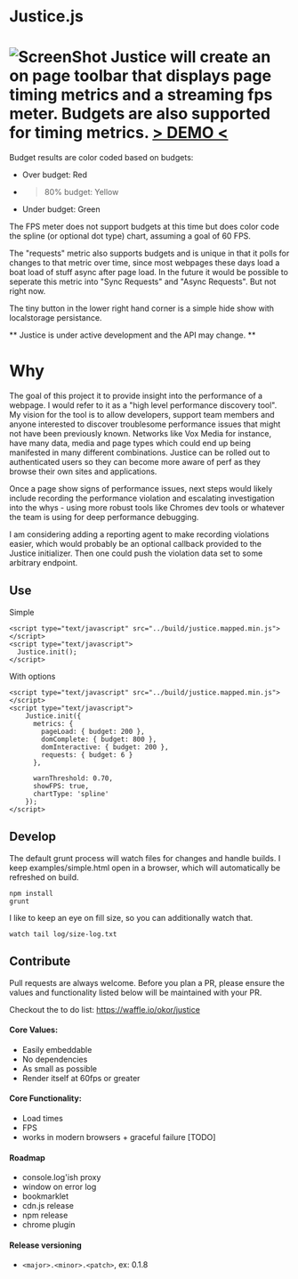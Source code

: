 Justice.js
==================================================
![ScreenShot](http://i.imgur.com/zKaj6fD.png)
Justice will create an on page toolbar that displays page timing metrics and a streaming fps meter. Budgets are also supported for timing metrics.
[> DEMO <](http://okor.github.io/justice/)
======

Budget results are color coded based on budgets:
  - Over budget:  Red
  - > 80% budget: Yellow
  - Under budget: Green

The FPS meter does not support budgets at this time but does color code the spline (or optional dot type) chart, assuming a goal of 60 FPS.

The "requests" metric also supports budgets and is unique in that it polls for changes to that metric over time, since most webpages these days load a boat load of stuff async after page load. In the future it would be possible to seperate this metric into "Sync Requests" and "Async Requests". But not right now.

The tiny button in the lower right hand corner is a simple hide show with localstorage persistance.


** Justice is under active development and the API may change. **


Why
===
The goal of this project it to provide insight into the performance of a webpage. I would refer to it as a "high level performance discovery tool". My vision for the tool is to allow developers, support team members and anyone interested to discover troublesome performance issues that might not have been previously known. Networks like Vox Media for instance, have many data, media and page types which could end up being manifested in many different combinations. Justice can be rolled out to authenticated users so they can become more aware of perf as they browse their own sites and applications.

Once a page show signs of performance issues, next steps would likely include recording the performance violation and escalating investigation into the whys - using more robust tools like Chromes dev tools or whatever the team is using for deep performance debugging.

I am considering adding a reporting agent to make recording violations easier, which would probably be an optional callback provided to the Justice initializer. Then one could push the violation data set to some arbitrary endpoint.

## Use
Simple
```
<script type="text/javascript" src="../build/justice.mapped.min.js"></script>
<script type="text/javascript">
  Justice.init();
</script>
```
With options
```
<script type="text/javascript" src="../build/justice.mapped.min.js"></script>
<script type="text/javascript">
    Justice.init({
      metrics: {
        pageLoad: { budget: 200 },
        domComplete: { budget: 800 },
        domInteractive: { budget: 200 },
        requests: { budget: 6 }
      },

      warnThreshold: 0.70,
      showFPS: true,
      chartType: 'spline'
    });
</script>
```

## Develop
The default grunt process will watch files for changes and handle builds. I keep examples/simple.html open in a browser, which will automatically be refreshed on build.
```
npm install
grunt
```
I like to keep an eye on fill size, so you can additionally watch that.
```
watch tail log/size-log.txt
```


## Contribute
Pull requests are always welcome. Before you plan a PR, please ensure the values and functionality listed below will be maintained with your PR.

Checkout the to do list: https://waffle.io/okor/justice

#### Core Values:
  - Easily embeddable
  - No dependencies
  - As small as possible
  - Render itself at 60fps or greater


#### Core Functionality:
  - Load times
  - FPS
  - works in modern browsers + graceful failure [TODO]


#### Roadmap
  - console.log'ish proxy
  - window on error log
  - bookmarklet
  - cdn.js release
  - npm release
  - chrome plugin

#### Release versioning
  - `<major>.<minor>.<patch>`, ex: 0.1.8


